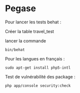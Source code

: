 Pegase
======

Pour lancer les tests behat :

Créer la table travel_test

lancer la commande

```
bin/behat
```

Pour les langues en français :

```
sudo apt-get install php5-intl
```


Test de vulnérabilité des package :

```
php app/console security:check
```
